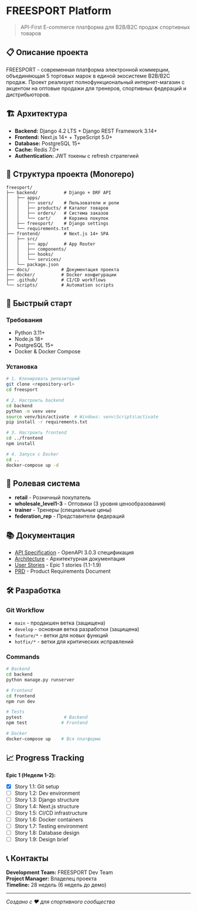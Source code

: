 # FREESPORT Platform

> API-First E-commerce платформа для B2B/B2C продаж спортивных товаров

## 📋 Описание проекта

FREESPORT - современная платформа электронной коммерции, объединяющая 5 торговых марок в единой экосистеме B2B/B2C продаж. Проект реализует полнофункциональный интернет-магазин с акцентом на оптовые продажи для тренеров, спортивных федераций и дистрибьюторов.

## 🏗️ Архитектура

- **Backend:** Django 4.2 LTS + Django REST Framework 3.14+
- **Frontend:** Next.js 14+ + TypeScript 5.0+
- **Database:** PostgreSQL 15+
- **Cache:** Redis 7.0+
- **Authentication:** JWT токены с refresh стратегией

## 📁 Структура проекта (Monorepo)

```
freesport/
├── backend/          # Django + DRF API
│   ├── apps/
│   │   ├── users/    # Пользователи и роли
│   │   ├── products/ # Каталог товаров
│   │   ├── orders/   # Система заказов
│   │   └── cart/     # Корзина покупок
│   ├── freesport/    # Django settings
│   └── requirements.txt
├── frontend/         # Next.js 14+ SPA
│   ├── src/
│   │   ├── app/      # App Router
│   │   ├── components/
│   │   ├── hooks/
│   │   └── services/
│   └── package.json
├── docs/            # Документация проекта
├── docker/          # Docker конфигурации  
├── .github/         # CI/CD workflows
└── scripts/         # Automation scripts
```

## 🚀 Быстрый старт

### Требования

- Python 3.11+
- Node.js 18+
- PostgreSQL 15+
- Docker & Docker Compose

### Установка

```bash
# 1. Клонировать репозиторий
git clone <repository-url>
cd freesport

# 2. Настроить backend
cd backend
python -m venv venv
source venv/bin/activate  # Windows: venv\Scripts\activate
pip install -r requirements.txt

# 3. Настроить frontend
cd ../frontend
npm install

# 4. Запуск с Docker
cd ..
docker-compose up -d
```

## 🔐 Ролевая система

- **retail** - Розничный покупатель
- **wholesale_level1-3** - Оптовики (3 уровня ценообразования)
- **trainer** - Тренеры (специальные цены)
- **federation_rep** - Представители федераций

## 📚 Документация

- [API Specification](docs/api-spec.yaml) - OpenAPI 3.0.3 спецификация
- [Architecture](docs/architecture.md) - Архитектурная документация
- [User Stories](docs/stories/) - Epic 1 stories (1.1-1.9)
- [PRD](docs/PRD.md) - Product Requirements Document

## 🛠️ Разработка

### Git Workflow

- `main` - продакшен ветка (защищена)
- `develop` - основная ветка разработки (защищена)
- `feature/*` - ветки для новых функций
- `hotfix/*` - ветки для критических исправлений

### Commands

```bash
# Backend
cd backend
python manage.py runserver

# Frontend  
cd frontend
npm run dev

# Tests
pytest                # Backend
npm test             # Frontend

# Docker
docker-compose up    # Вся платформа
```

## 📈 Progress Tracking

**Epic 1 (Недели 1-2):**
- [x] Story 1.1: Git setup
- [ ] Story 1.2: Dev environment
- [ ] Story 1.3: Django structure
- [ ] Story 1.4: Next.js structure
- [ ] Story 1.5: CI/CD infrastructure
- [ ] Story 1.6: Docker containers
- [ ] Story 1.7: Testing environment
- [ ] Story 1.8: Database design
- [ ] Story 1.9: Design brief

## 📞 Контакты

**Development Team:** FREESPORT Dev Team  
**Project Manager:** Владелец проекта  
**Timeline:** 28 недель (6 недель до демо)

---

*Создано с ❤️ для спортивного сообщества*